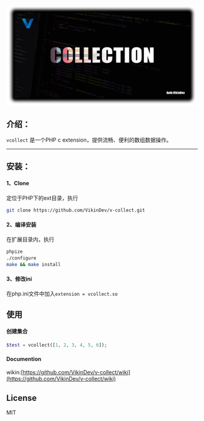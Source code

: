 ![](https://github.com/VikinDev/v-collect/blob/master/image/cover.jpg)

## 介绍：
`vcollect` 是一个PHP c extension，提供流畅、便利的数组数据操作。

*******

## 安装：

#### 1、Clone

定位于PHP下的ext目录，执行
```bash
git clone https://github.com/VikinDev/v-collect.git
```

#### 2、编译安装

在扩展目录内，执行
```bash
phpize
./configure
make && make install
```

#### 3、修改ini

在php.ini文件中加入`extension = vcollect.so`

## 使用

#### 创建集合

```php
$test = vcollect([1, 2, 3, 4, 5, 6]);
```

#### Documention

wikin:[https://github.com/VikinDev/v-collect/wiki](https://github.com/VikinDev/v-collect/wiki)

## License

MIT